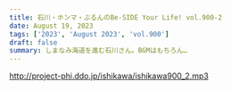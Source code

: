 ```yaml
---
title: 石川・ホンマ・ぶるんのBe-SIDE Your Life! vol.900-2
date: August 19, 2023
tags: ['2023', 'August 2023', 'vol.900']
draft: false
summary: しまなみ海道を進む石川さん。BGMはもちろん…
---
```


http://project-phi.ddo.jp/ishikawa/ishikawa900_2.mp3